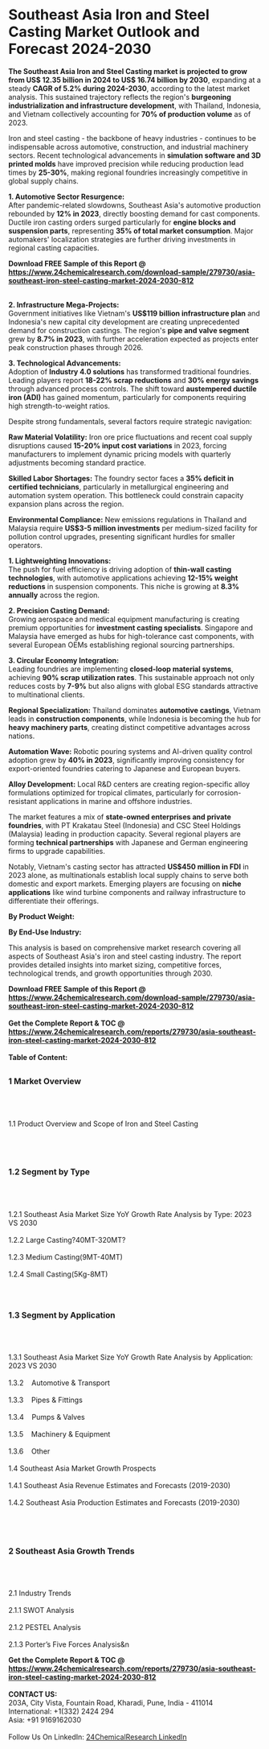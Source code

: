 <h1>Southeast Asia Iron and Steel Casting Market Outlook and Forecast 2024-2030</h1><p><strong>The Southeast Asia Iron and Steel Casting market is projected to grow from US$ 12.35 billion in 2024 to US$ 16.74 billion by 2030</strong>, expanding at a steady <strong>CAGR of 5.2% during 2024-2030</strong>, according to the latest market analysis. This sustained trajectory reflects the region's <strong>burgeoning industrialization and infrastructure development</strong>, with Thailand, Indonesia, and Vietnam collectively accounting for <strong>70% of production volume</strong> as of 2023.</p><p>Iron and steel casting - the backbone of heavy industries - continues to be indispensable across automotive, construction, and industrial machinery sectors. Recent technological advancements in <strong>simulation software and 3D printed molds</strong> have improved precision while reducing production lead times by <strong>25-30%</strong>, making regional foundries increasingly competitive in global supply chains.</p><p><strong>1. Automotive Sector Resurgence:</strong><br>
After pandemic-related slowdowns, Southeast Asia's automotive production rebounded by <strong>12% in 2023</strong>, directly boosting demand for cast components. Ductile iron casting orders surged particularly for <strong>engine blocks and suspension parts</strong>, representing <strong>35% of total market consumption</strong>. Major automakers' localization strategies are further driving investments in regional casting capacities.</p><div><b>Download FREE Sample of this Report @ 
            <a href="https://www.24chemicalresearch.com/download-sample/279730/asia-southeast-iron-steel-casting-market-2024-2030-812">
            https://www.24chemicalresearch.com/download-sample/279730/asia-southeast-iron-steel-casting-market-2024-2030-812</a></b></div><br><p><strong>2. Infrastructure Mega-Projects:</strong><br>
Government initiatives like Vietnam's <strong>US$119 billion infrastructure plan</strong> and Indonesia's new capital city development are creating unprecedented demand for construction castings. The region's <strong>pipe and valve segment</strong> grew by <strong>8.7% in 2023</strong>, with further acceleration expected as projects enter peak construction phases through 2026.</p><p><strong>3. Technological Advancements:</strong><br>
Adoption of <strong>Industry 4.0 solutions</strong> has transformed traditional foundries. Leading players report <strong>18-22% scrap reductions</strong> and <strong>30% energy savings</strong> through advanced process controls. The shift toward <strong>austempered ductile iron (ADI)</strong> has gained momentum, particularly for components requiring high strength-to-weight ratios.</p><p>Despite strong fundamentals, several factors require strategic navigation:</p><p><strong>Raw Material Volatility:</strong> Iron ore price fluctuations and recent coal supply disruptions caused <strong>15-20% input cost variations</strong> in 2023, forcing manufacturers to implement dynamic pricing models with quarterly adjustments becoming standard practice.</p><p><strong>Skilled Labor Shortages:</strong> The foundry sector faces a <strong>35% deficit in certified technicians</strong>, particularly in metallurgical engineering and automation system operation. This bottleneck could constrain capacity expansion plans across the region.</p><p><strong>Environmental Compliance:</strong> New emissions regulations in Thailand and Malaysia require <strong>US$3-5 million investments</strong> per medium-sized facility for pollution control upgrades, presenting significant hurdles for smaller operators.</p><p><strong>1. Lightweighting Innovations:</strong><br>
The push for fuel efficiency is driving adoption of <strong>thin-wall casting technologies</strong>, with automotive applications achieving <strong>12-15% weight reductions</strong> in suspension components. This niche is growing at <strong>8.3% annually</strong> across the region.</p><p><strong>2. Precision Casting Demand:</strong><br>
Growing aerospace and medical equipment manufacturing is creating premium opportunities for <strong>investment casting specialists</strong>. Singapore and Malaysia have emerged as hubs for high-tolerance cast components, with several European OEMs establishing regional sourcing partnerships.</p><p><strong>3. Circular Economy Integration:</strong><br>
Leading foundries are implementing <strong>closed-loop material systems</strong>, achieving <strong>90% scrap utilization rates</strong>. This sustainable approach not only reduces costs by <strong>7-9%</strong> but also aligns with global ESG standards attractive to multinational clients.</p><p><strong>Regional Specialization:</strong> Thailand dominates <strong>automotive castings</strong>, Vietnam leads in <strong>construction components</strong>, while Indonesia is becoming the hub for <strong>heavy machinery parts</strong>, creating distinct competitive advantages across nations.</p><p><strong>Automation Wave:</strong> Robotic pouring systems and AI-driven quality control adoption grew by <strong>40% in 2023</strong>, significantly improving consistency for export-oriented foundries catering to Japanese and European buyers.</p><p><strong>Alloy Development:</strong> Local R&amp;D centers are creating region-specific alloy formulations optimized for tropical climates, particularly for corrosion-resistant applications in marine and offshore industries.</p><p>The market features a mix of <strong>state-owned enterprises and private foundries</strong>, with PT Krakatau Steel (Indonesia) and CSC Steel Holdings (Malaysia) leading in production capacity. Several regional players are forming <strong>technical partnerships</strong> with Japanese and German engineering firms to upgrade capabilities.</p><p>Notably, Vietnam's casting sector has attracted <strong>US$450 million in FDI</strong> in 2023 alone, as multinationals establish local supply chains to serve both domestic and export markets. Emerging players are focusing on <strong>niche applications</strong> like wind turbine components and railway infrastructure to differentiate their offerings.</p><p><strong>By Product Weight:</strong></p><p><strong>By End-Use Industry:</strong></p><p>This analysis is based on comprehensive market research covering all aspects of Southeast Asia's iron and steel casting industry. The report provides detailed insights into market sizing, competitive forces, technological trends, and growth opportunities through 2030.</p><div><b>Download FREE Sample of this Report @ 
            <a href="https://www.24chemicalresearch.com/download-sample/279730/asia-southeast-iron-steel-casting-market-2024-2030-812">
            https://www.24chemicalresearch.com/download-sample/279730/asia-southeast-iron-steel-casting-market-2024-2030-812</a></b></div><br><div><b>Get the Complete Report & TOC @ 
            <a href="https://www.24chemicalresearch.com/reports/279730/asia-southeast-iron-steel-casting-market-2024-2030-812">
            https://www.24chemicalresearch.com/reports/279730/asia-southeast-iron-steel-casting-market-2024-2030-812</a></b></div><br>
            <b>Table of Content:</b><p><h2><span style="font-size:16px"><strong>1 Market Overview&nbsp;&nbsp; &nbsp;</strong></span></h2><br />
<br />
<p>1.1 Product Overview and Scope of Iron and Steel Casting&nbsp;</p><br />
<br />
<h2><strong><span style="font-size:16px">1.2 Segment by Type&nbsp;&nbsp; &nbsp;</span></strong></h2><br />
<br />
<p>1.2.1 Southeast Asia Market Size YoY Growth Rate Analysis by Type: 2023 VS 2030&nbsp;&nbsp; &nbsp;<br /><br />
1.2.2 Large Casting?40MT-320MT?&nbsp;&nbsp; &nbsp;<br /><br />
1.2.3 Medium Casting(9MT-40MT)<br /><br />
1.2.4 Small Casting(5Kg-8MT)<br /><br />
<br />
<h2><span style="font-size:16px"><strong>1.3 Segment by Application&nbsp;&nbsp;</strong></span></h2><br />
<br />
<p>1.3.1 Southeast Asia Market Size YoY Growth Rate Analysis by Application: 2023 VS 2030&nbsp;&nbsp; &nbsp;<br /><br />
1.3.2&nbsp;&nbsp; &nbsp;Automotive & Transport<br /><br />
1.3.3&nbsp;&nbsp; &nbsp;Pipes & Fittings<br /><br />
1.3.4&nbsp;&nbsp; &nbsp;Pumps & Valves<br /><br />
1.3.5&nbsp;&nbsp; &nbsp;Machinery & Equipment<br /><br />
1.3.6&nbsp;&nbsp; &nbsp;Other<br /><br />
1.4 Southeast Asia Market Growth Prospects&nbsp;&nbsp; &nbsp;<br /><br />
1.4.1 Southeast Asia Revenue Estimates and Forecasts (2019-2030)&nbsp;&nbsp; &nbsp;<br /><br />
1.4.2 Southeast Asia Production Estimates and Forecasts (2019-2030)&nbsp;&nbsp;</p><br />
<br />
<h2><span style="font-size:16px"><strong>2 Southeast Asia Growth Trends&nbsp;&nbsp; &nbsp;</strong></span></h2><br />
<br />
<p>2.1 Industry Trends&nbsp;&nbsp; &nbsp;<br /><br />
2.1.1 SWOT Analysis&nbsp;&nbsp; &nbsp;<br /><br />
2.1.2 PESTEL Analysis&nbsp;&nbsp; &nbsp;<br /><br />
2.1.3 Porter&rsquo;s Five Forces Analysis&n</p><div><b>Get the Complete Report & TOC @ 
            <a href="https://www.24chemicalresearch.com/reports/279730/asia-southeast-iron-steel-casting-market-2024-2030-812">
            https://www.24chemicalresearch.com/reports/279730/asia-southeast-iron-steel-casting-market-2024-2030-812</a></b></div><br><b>CONTACT US:</b><br>
            203A, City Vista, Fountain Road, Kharadi, Pune, India - 411014<br>
            International: +1(332) 2424 294<br>
            Asia: +91 9169162030 <br><br>
            Follow Us On LinkedIn: <a href="https://www.linkedin.com/company/24chemicalresearch/">24ChemicalResearch LinkedIn</a>